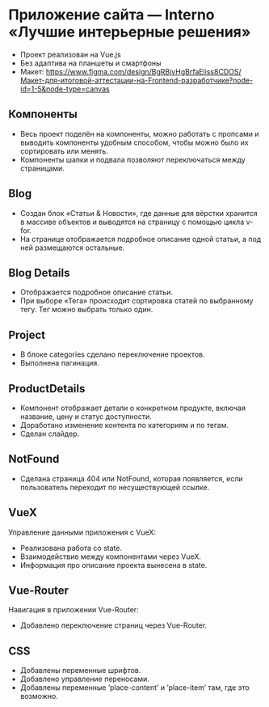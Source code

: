 
# Приложение сайта — Interno «Лучшие интерьерные решения»
+ Проект реализован на Vue.js
+ Без адаптива на планшеты и смартфоны
+ Макет:
https://www.figma.com/design/BgRBjvHgBrfaEliss8CDOS/Макет-для-итоговой-аттестации-на-Frontend-разработчике?node-id=1-5&node-type=canvas

## Компоненты
+ Весь проект поделён на компоненты, можно работать с пропсами и выводить компоненты удобным способом, чтобы можно было их сортировать или менять.
+ Компоненты шапки и подвала позволяют переключаться между страницами.

## Blog
+ Создан блок «Статьи & Новости», где данные для вёрстки хранится в массиве объектов и выводятся на страницу с помощью цикла v-for.
+ На странице отображается подробное описание одной статьи, а под ней размещаются остальные.

## Blog Details
+ Отображается подробное описание статьи.
+ При выборе «Тега» происходит сортировка статей по выбранному тегу. Тег можно выбрать только один.

## Project
+ В блоке categories сделано переключение проектов.
+ Выполнена пагинация.
 
## ProductDetails
+ Компонент отображает детали о конкретном продукте, включая название, цену и статус доступности.
+ Доработано изменение контента по категориям и по тегам.
+ Сделан слайдер.

## NotFound
+ Сделана страница 404 или NotFound, которая появляется, если пользователь переходит по несуществующей ссылке.

## VueX
Управление данными приложения с VueX:
+ Реализована работа со state.
+ Взаимодействие между компонентами через VueX.
+ Информация про описание проекта вынесена в state.

## Vue-Router
Навигация в приложении Vue-Router:
+ Добавлено переключение страниц через Vue-Router.

## CSS
+ Добавлены переменные шрифтов.
+ Добавлено управление переносами.
+ Добавлены переменные ’place-content’ и ’place-item’ там, где это возможно.
